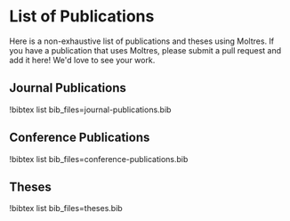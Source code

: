 # List of Publications

Here is a non-exhaustive list of publications and theses using Moltres.
If you have a publication that uses Moltres, please submit a pull request and add it here! We'd
love to see your work. 

## Journal Publications

!bibtex list bib_files=journal-publications.bib

## Conference Publications

!bibtex list bib_files=conference-publications.bib

## Theses

!bibtex list bib_files=theses.bib
